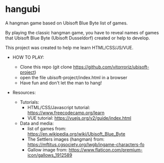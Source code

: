 # hangubi
A hangman game based on Ubisoft Blue Byte list of games.

By playing the classic hangman game, you have to reveal names of games that Ubisoft Blue Byte (Ubisoft Dusseldorf) created or help to develop.

This project was created to help me learn HTML/CSS/JS/VUE.


- HOW TO PLAY: 
	- Clone this repo (git clone https://github.com/vitorroriz/ubisoft-project)
	- open the file ubisoft-project/index.html in a browser
	- Have fun and don't let the man to hang!

- Resources:
	- Tutorials:
		- HTML/CSS/Javascript tutorial: https://www.freecodecamp.org/learn
		- VUE tutorial: https://vuejs.org/v2/guide/index.html
	- Data and media:
		- list of games from: https://en.wikipedia.org/wiki/Ubisoft_Blue_Byte
		- The Settlers images (hangman) from: https://mftitus.cgsociety.org/lwgb/ingame-characters-fo
		- Gallow image from: https://www.flaticon.com/premium-icon/gallows_1912589
